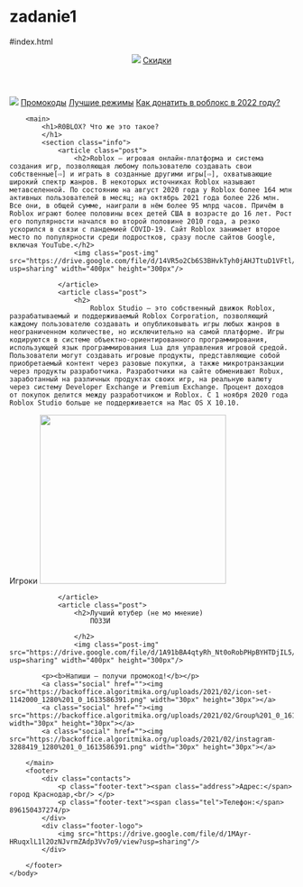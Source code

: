# zadanie1
#index.html
<html>
    <head>
        <title>BitMarket</title>
        <link rel="stylesheet" href="style.css">
    </head>
    <body>
        <header>
            <img class="logo" src="https://drive.google.com/file/d/1RrScQoSzDYxUDx44o-vTrokL2hxzXQDQ/view?usp=sharing">
            <a class="button" href="">Скидки</a>
        </header>
        <img src="https://drive.google.com/file/d/1mB6E70DCUru-V780FHryB3orcKK8VIUn/view?usp=sharing"
        <nav>
            <a class="nav-link" href="">Промокоды</a>
            <a class="nav-link" href="">Лучшие режимы</a>
            <a class="nav-link" href="">Как донатить в роблокс в 2022 году?</a>
          
        <main>
            <h1>R0BLOX? Что же это такое?
            </h1>
            <section class="info">
                <article class="post">
                    <h2>Roblox — игровая онлайн-платформа и система создания игр, позволяющая любому пользователю создавать свои собственные[⇨] и играть в созданные другими игры[⇨], охватывающие широкий спектр жанров. В некоторых источниках Roblox называют метавселенной. По состоянию на август 2020 года у Roblox более 164 млн активных пользователей в месяц; на октябрь 2021 года более 226 млн. Все они, в общей сумме, наиграли в нём более 95 млрд часов. Причём в Roblox играют более половины всех детей США в возрасте до 16 лет. Рост его популярности начался во второй половине 2010 года, а резко ускорился в связи с пандемией COVID-19. Сайт Roblox занимает второе место по популярности среди подростков, сразу после сайтов Google, включая YouTube.</h2>
                    <img class="post-img" src="https://drive.google.com/file/d/14VR5o2Cb6S3BHvkTyh0jAHJTtuD1VFtl/view?usp=sharing" width="400px" height="300px"/>
                    
                </article>
                <article class="post">
                    <h2>
                        Roblox Studio — это собственный движок Roblox, разрабатываемый и поддерживаемый Roblox Corporation, позволяющий каждому пользователю создавать и опубликовывать игры любых жанров в неограниченном количестве, но исключительно на самой платформе. Игры кодируются в системе объектно-ориентированного программирования, использующей язык программирования Lua для управления игровой средой. Пользователи могут создавать игровые продукты, представляющие собой приобретаемый контент через разовые покупки, а также микротранзакции через продукты разработчика. Разработчики на сайте обменивают Robux, заработанный на различных продуктах своих игр, на реальную валюту через систему Developer Exchange и Premium Exchange. Процент доходов от покупок делится между разработчиком и Roblox. С 1 ноября 2020 года Roblox Studio больше не поддерживается на Mac OS X 10.10.

Игроки
                    </h2>
                    <img class="post-img" src="https://drive.google.com/file/d/1A91bBA4qtyRh_Nt0oRobPHpBYHTDjIL5/view?usp=sharing" width="330px" height="300px"/>
                    
                </article>
                <article class="post">
                    <h2>Лучший ютубер (не мо мнение)
                        ПОЗЗИ
                        
                    </h2>
                    <img class="post-img" src="https://drive.google.com/file/d/1A91bBA4qtyRh_Nt0oRobPHpBYHTDjIL5/view?usp=sharing" width="400px" height="300px"/>
                    
            <p><b>Напиши — получи промокод!</b></p>
            <a class="social" href=""><img src="https://backoffice.algoritmika.org/uploads/2021/02/icon-set-1142000_1280%201_0_1613586391.png" width="30px" height="30px"></a>
            <a class="social" href=""><img src="https://backoffice.algoritmika.org/uploads/2021/02/Group%201_0_1613586391.png" width="30px" height="30px"></a>
            <a class="social" href=""><img src="https://backoffice.algoritmika.org/uploads/2021/02/instagram-3288419_1280%201_0_1613586391.png" width="30px" height="30px"></a>
            
        </main>
        <footer>
            <div class="contacts">
                <p class="footer-text"><span class="address">Адрес:</span> город Краснодар,<br/> </p>
                <p class="footer-text"><span class="tel">Телефон:</span> 896150437274/p>
            </div>
            <div class="footer-logo">
                <img src="https://drive.google.com/file/d/1MAyr-HRuqxlL1l2OzNJvrmZAdp3Vv7o9/view?usp=sharing"/>
            </div>
            
        </footer>
    </body>
</html>
